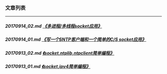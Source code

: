 ### 文章列表
---
##### 20170914_02.md [《多进程/多线程socket应用》](20170914_02.md)
##### 20170914_01.md [《写一个SNTP客户端和一个简单的C/S socket应用》](20170914_01.md)
##### 20170913_02.md [《socket,ntplib,ntpclient简单编程》](20170913_02.md)
##### 20170913_01.md [《socket,ipv4简单编程》](20170913_01.md)